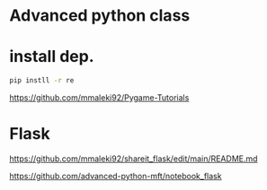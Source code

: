 # Advanced python class

# install dep.

```bash
pip instll -r re
```

https://github.com/mmaleki92/Pygame-Tutorials

# Flask
https://github.com/mmaleki92/shareit_flask/edit/main/README.md

https://github.com/advanced-python-mft/notebook_flask
